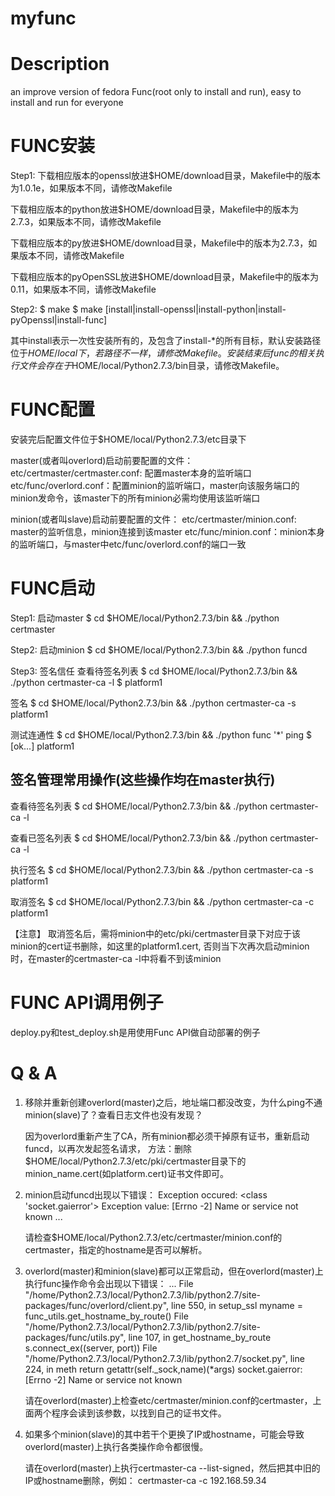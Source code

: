 myfunc
======

Description
=======
an improve version of fedora Func(root only to install and run), easy to install and run for everyone

FUNC安装
=======

Step1:
下载相应版本的openssl放进$HOME/download目录，Makefile中的版本为1.0.1e，如果版本不同，请修改Makefile

下载相应版本的python放进$HOME/download目录，Makefile中的版本为2.7.3，如果版本不同，请修改Makefile

下载相应版本的py放进$HOME/download目录，Makefile中的版本为2.7.3，如果版本不同，请修改Makefile

下载相应版本的pyOpenSSL放进$HOME/download目录，Makefile中的版本为0.11，如果版本不同，请修改Makefile

Step2:
    $ make
    $ make [install|install-openssl|install-python|install-pyOpenssl|install-func]

其中install表示一次性安装所有的，及包含了install-*的所有目标，默认安装路径位于$HOME/local下，若路径不一样，请修改Makefile。
安装结束后func的相关执行文件会存在于$HOME/local/Python2.7.3/bin目录，请修改Makefile。


FUNC配置
=======
安装完后配置文件位于$HOME/local/Python2.7.3/etc目录下

master(或者叫overlord)启动前要配置的文件：
etc/certmaster/certmaster.conf: 配置master本身的监听端口
etc/func/overlord.conf：配置minion的监听端口，master向该服务端口的minion发命令，该master下的所有minion必需均使用该监听端口

minion(或者叫slave)启动前要配置的文件：
etc/certmaster/minion.conf: master的监听信息，minion连接到该master
etc/func/minion.conf：minion本身的监听端口，与master中etc/func/overlord.conf的端口一致

FUNC启动
=======

Step1: 启动master
$ cd $HOME/local/Python2.7.3/bin && ./python certmaster

Step2: 启动minion
$ cd $HOME/local/Python2.7.3/bin && ./python funcd 

Step3: 签名信任
查看待签名列表
$ cd $HOME/local/Python2.7.3/bin && ./python certmaster-ca -l
$ platform1

签名
$ cd $HOME/local/Python2.7.3/bin && ./python certmaster-ca -s platform1

测试连通性
$ cd $HOME/local/Python2.7.3/bin && ./python func '*' ping
$ [ok...] platform1


签名管理常用操作(这些操作均在master执行)
--------------
查看待签名列表
$ cd $HOME/local/Python2.7.3/bin && ./python certmaster-ca -l

查看已签名列表
$ cd $HOME/local/Python2.7.3/bin && ./python certmaster-ca -l

执行签名
$ cd $HOME/local/Python2.7.3/bin && ./python certmaster-ca -s platform1

取消签名
$ cd $HOME/local/Python2.7.3/bin && ./python certmaster-ca -c platform1

【注意】
取消签名后，需将minion中的etc/pki/certmaster目录下对应于该minion的cert证书删除，如这里的platform1.cert,
否则当下次再次启动minion时，在master的certmaster-ca -l中将看不到该minion

FUNC API调用例子
================
deploy.py和test_deploy.sh是用使用Func API做自动部署的例子

Q & A
=========

1. 移除并重新创建overlord(master)之后，地址端口都没改变，为什么ping不通minion(slave)了？查看日志文件也没有发现？

   因为overlord重新产生了CA，所有minion都必须干掉原有证书，重新启动funcd，以再次发起签名请求，
   方法：删除$HOME/local/Python2.7.3/etc/pki/certmaster目录下的minion_name.cert(如platform.cert)证书文件即可。

2. minion启动funcd出现以下错误：
   Exception occured: <class 'socket.gaierror'>
   Exception value: [Errno -2] Name or service not known
   ...

   请检查$HOME/local/Python2.7.3/etc/certmaster/minion.conf的certmaster，指定的hostname是否可以解析。

3. overlord(master)和minion(slave)都可以正常启动，但在overlord(master)上执行func操作命令会出现以下错误：
   ...
   File "/home/Python2.7.3/local/Python2.7.3/lib/python2.7/site-packages/func/overlord/client.py", line 550, in setup_ssl
     myname = func_utils.get_hostname_by_route()
   File "/home/Python2.7.3/local/Python2.7.3/lib/python2.7/site-packages/func/utils.py", line 107, in get_hostname_by_route
     s.connect_ex((server, port))
   File "/home/Python2.7.3/local/Python2.7.3/lib/python2.7/socket.py", line 224, in meth
     return getattr(self._sock,name)(*args)
   socket.gaierror: [Errno -2] Name or service not known

   请在overlord(master)上检查etc/certmaster/minion.conf的certmaster，上面两个程序会读到该参数，以找到自己的证书文件。

4. 如果多个minion(slave)的其中若干个更换了IP或hostname，可能会导致overlord(master)上执行各类操作命令都很慢。

   请在overlord(master)上执行certmaster-ca --list-signed，然后把其中旧的IP或hostname删除，例如：
   certmaster-ca -c 192.168.59.34

